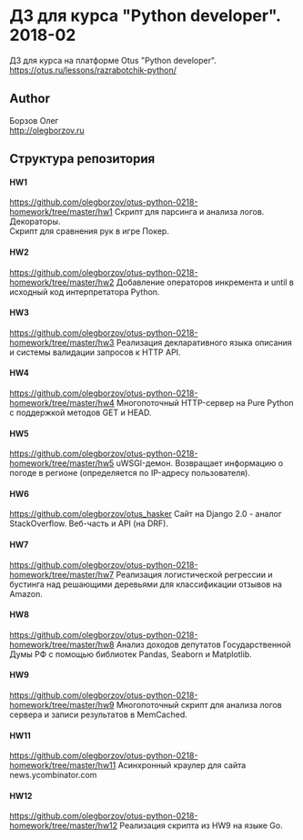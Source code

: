 # ДЗ для курса "Python developer". 2018-02
ДЗ для курса на платформе Otus "Python developer".<br>
https://otus.ru/lessons/razrabotchik-python/

## Author
Борзов Олег<br>
http://olegborzov.ru

## Структура репозитория
#### HW1
https://github.com/olegborzov/otus-python-0218-homework/tree/master/hw1
Скрипт для парсинга и анализа логов.<br>
Декораторы.<br>
Скрипт для сравнения рук в игре Покер.

#### HW2
https://github.com/olegborzov/otus-python-0218-homework/tree/master/hw2
Добавление операторов инкремента и until в исходный код интерпретатора Python.

#### HW3
https://github.com/olegborzov/otus-python-0218-homework/tree/master/hw3
Реализация декларативного языка описания и системы валидации запросов к HTTP API.

#### HW4
https://github.com/olegborzov/otus-python-0218-homework/tree/master/hw4
Многопоточный HTTP-сервер на Pure Python с поддержкой методов GET и HEAD.

#### HW5
https://github.com/olegborzov/otus-python-0218-homework/tree/master/hw5
uWSGI-демон. Возвращает информацию о погоде в регионе (определяется по IP-адресу пользователя).

#### HW6
https://github.com/olegborzov/otus_hasker
Сайт на Django 2.0 - аналог StackOverflow. Веб-часть и API (на DRF).

#### HW7
https://github.com/olegborzov/otus-python-0218-homework/tree/master/hw7
Реализация логистической регрессии и бустинга над решающими деревьями для классификации отзывов на Amazon.

#### HW8
https://github.com/olegborzov/otus-python-0218-homework/tree/master/hw8
Анализ доходов депутатов Государственной Думы РФ c помощью библиотек Pandas, Seaborn и Matplotlib.

#### HW9
https://github.com/olegborzov/otus-python-0218-homework/tree/master/hw9
Многопоточный скрипт для анализа логов сервера и записи результатов в MemCached.

#### HW11
https://github.com/olegborzov/otus-python-0218-homework/tree/master/hw11
Асинхронный краулер для сайта news.ycombinator.com

#### HW12
https://github.com/olegborzov/otus-python-0218-homework/tree/master/hw12
Реализация скрипта из HW9 на языке Go.
